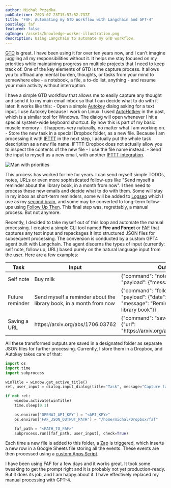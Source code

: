 ```yaml
---
author: Michał Prządka
pubDatetime: 2023-07-23T15:57:52.737Z
title: "FAF: Automating my GTD Workflow with Langchain and GPT-4"
postSlug: faf
featured: false
ogImage: /assets/knowledge-worker-illustration.png
description: Using Langchain to automate my GTD workflow.
---
```


[GTD](https://en.wikipedia.org/wiki/Getting_Things_Done) is great. I have been using it for over ten years now, and I can't imagine juggling all my responsibilities without it. It helps me stay focused on my priorities while maintaining progress on multiple projects that I need to keep track of. One of the key elements of GTD is the capture process. It allows you to offload any mental burden, thoughts, or tasks from your mind to somewhere else - a notebook, a file, a to-do list, anything - and resume your main activity without interruption.

I have a simple GTD workflow that allows me to easily capture any thought and send it to my main email inbox so that I can decide what to do with it later. It works like this: - Open a simple [Autokey](https://github.com/autokey/autokey) dialog asking for a text input. I use Autokey because I work on Linux. I used [AutoHotkey](https://www.autohotkey.com/) in the past, which is a similar tool for Windows. The dialog will open whenever I hit a special system-wide keyboard shortcut. By now this is part of my basic muscle memory - it happens very naturally, no matter what I am working on. - Store the new task in a special Dropbox folder, as a new file. Because I am processing it with [IFTTT](https://ifttt.com/) in the next step, I actually put the whole task description as a new file name. IFTTT-Dropbox does not actually allow you to inspect the contents of the new file - I use the file name instead. - Send the input to myself as a new email, with another [IFTTT integration](https://ifttt.com/connect/dropbox/email).

![Man with priorities](/assets/man-with-gtd-threads.png)

This process has worked for me for years. I can send myself simple TODOs, notes, URLs or even more sophisticated follow-ups like "Send myself a reminder about the library book, in a month from now". I then need to process these new emails and decide what to do with them. Some will stay in my inbox as short-term reminders, some will be added to [Logseq](https://logseq.com/) which I use as my [second brain](https://www.buildingasecondbrain.com/), and some may be converted to long-term follow-ups using [Follow Up Then](https://www.followupthen.com/). This final step was, regrettably, a manual process. But not anymore.

Recently, I decided to take myself out of this loop and automate the manual processing. I created a simple CLI tool named **Fire and Forget** or [FAF](https://github.com/przadka/faf) that captures any text input and repackages it into structured JSON files for subsequent processing. The conversion is conducted by a custom GPT4 agent built with Langchain. The agent discerns the types of input (currently: self note, follow up, URL) based purely on the natural language input from the user. Here are a few examples:

| Task            | Input                                                              | Output                                                                                                       |
| --------------- | ------------------------------------------------------------------ | ------------------------------------------------------------------------------------------------------------ |
| Self note       | Buy milk                                                           | {"command": "note_to_self", "payload": {"message": "Buy milk"}}                                              |
| Future reminder | Send myself a reminder about the library book, in a month from now | {"command": "follow_up_then", "payload": {"date": "inamonth", "message": "Reminder about the library book"}} |
| Saving a URL    | https://<area>arxiv.org/abs/1706.03762                             | {"command": "save_url", "payload": {"url": "https://<area>arxiv.org/abs/1706.03762"}}                        |

All these transformed outputs are saved in a designated folder as separate JSON files for further processing. Currently, I store them in a Dropbox, and Autokey takes care of that:

```python
import os
import time
import subprocess

winTitle = window.get_active_title()
ret, user_input = dialog.input_dialog(title="Task", message="Capture task:")

if not ret:
    window.activate(winTitle)
    time.sleep(0.1)

    os.environ['OPENAI_API_KEY'] = "<API_KEY>"
    os.environ['FAF_JSON_OUTPUT_PATH'] = "/home/michal/Dropbox/faf"

    faf_path = "<PATH_TO_FAF>"
    subprocess.run([faf_path, user_input], check=True)
```

Each time a new file is added to this folder, a [Zap](https://zapier.com/) is triggered, which inserts a new row in a Google Sheets file storing all the events. These events are then processed using a [custom Apps Script](https://github.com/przadka/faf/blob/master/gsheets.gs).

I have been using FAF for a few days and it works great. It took some tweaking to get the prompt right and it is probably not yet production-ready. But it does its job, and I am happy about it. I have effectively replaced my manual processing with GPT-4.
